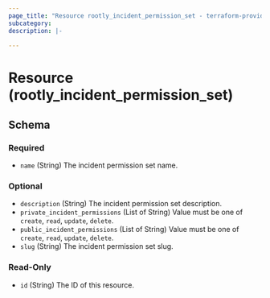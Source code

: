 ```yaml
---
page_title: "Resource rootly_incident_permission_set - terraform-provider-rootly"
subcategory:
description: |-
    
---
```


# Resource (rootly_incident_permission_set)





<!-- schema generated by tfplugindocs -->
## Schema

### Required

- `name` (String) The incident permission set name.

### Optional

- `description` (String) The incident permission set description.
- `private_incident_permissions` (List of String) Value must be one of `create`, `read`, `update`, `delete`.
- `public_incident_permissions` (List of String) Value must be one of `create`, `read`, `update`, `delete`.
- `slug` (String) The incident permission set slug.

### Read-Only

- `id` (String) The ID of this resource.
